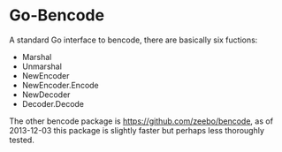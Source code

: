 # Go-Bencode

A standard Go interface to bencode, there are basically six fuctions:
  * Marshal
  * Unmarshal
  * NewEncoder
  * NewEncoder.Encode
  * NewDecoder
  * Decoder.Decode

The other bencode package is https://github.com/zeebo/bencode,
as of 2013-12-03 this package is slightly faster but perhaps less 
thoroughly tested.